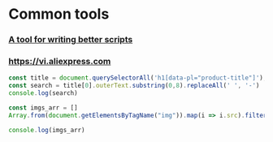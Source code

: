 # Common tools

### [A tool for writing better scripts](https://github.com/google/zx)

### https://vi.aliexpress.com
```javascript
const title = document.querySelectorAll('h1[data-pl="product-title"]');
const search = title[0].outerText.substring(0,8).replaceAll(' ', '-')
console.log(search)

const imgs_arr = []
Array.from(document.getElementsByTagName("img")).map(i => i.src).filter(i => i.includes("https://") && i.includes(search)).forEach(item => imgs_arr.push(item))

console.log(imgs_arr)
```
